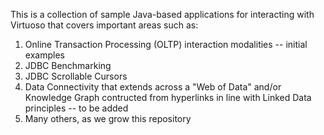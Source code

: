 This is a collection of sample Java-based applications for interacting with Virtuoso that covers important areas such as:

1. Online Transaction Processing (OLTP) interaction modalities -- initial examples
2. JDBC Benchmarking 
3. JDBC Scrollable Cursors 
4. Data Connectivity that extends across a "Web of Data" and/or Knowledge Graph contructed from hyperlinks in line with Linked Data principles -- to be added
5. Many others, as we grow this repository
